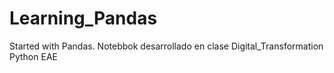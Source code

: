 # Learning_Pandas
Started with Pandas.
Notebbok desarrollado en clase Digital_Transformation Python EAE
